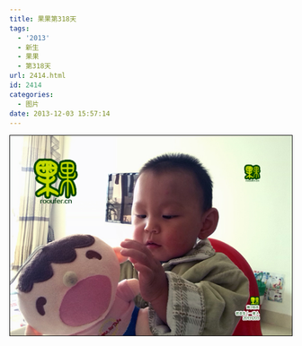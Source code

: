```yaml
---
title: 果果第318天
tags:
  - '2013'
  - 新生
  - 果果
  - 第318天
url: 2414.html
id: 2414
categories:
  - 图片
date: 2013-12-03 15:57:14
---
```


[![](/images/uploads/2013/12/果果第318天.jpg "果果第318天")](/images/uploads/2013/12/果果第318天.jpg)